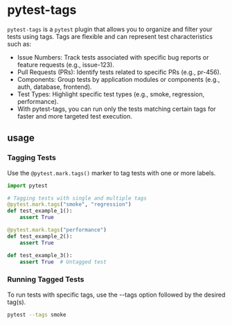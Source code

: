 # pytest-tags

`pytest-tags` is a `pytest` plugin that allows you to organize and filter your tests using tags. Tags are flexible and can represent test characteristics such as:

- Issue Numbers: Track tests associated with specific bug reports or feature requests (e.g., issue-123).
- Pull Requests (PRs): Identify tests related to specific PRs (e.g., pr-456).
- Components: Group tests by application modules or components (e.g., auth, database, frontend).
- Test Types: Highlight specific test types (e.g., smoke, regression, performance).
- With pytest-tags, you can run only the tests matching certain tags for faster and more targeted test execution.

## usage

### Tagging Tests
Use the `@pytest.mark.tags()` marker to tag tests with one or more labels.

```python
import pytest

# Tagging tests with single and multiple tags
@pytest.mark.tags("smoke", "regression")
def test_example_1():
    assert True

@pytest.mark.tags("performance")
def test_example_2():
    assert True

def test_example_3():
    assert True  # Untagged test
```

### Running Tagged Tests

To run tests with specific tags, use the --tags option followed by the desired tag(s).

```bash
pytest --tags smoke
```
